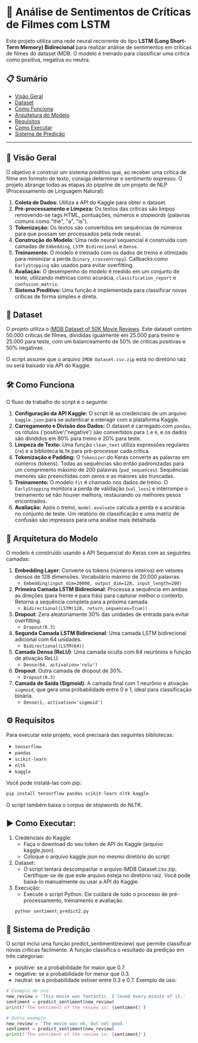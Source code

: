 # 🎥 Análise de Sentimentos de Críticas de Filmes com LSTM

Este projeto utiliza uma rede neural recorrente do tipo **LSTM (Long Short-Term Memory) Bidirecional** para realizar análise de sentimentos em críticas de filmes do dataset IMDB. O modelo é treinado para classificar uma crítica como positiva, negativa ou neutra.

## 📋 Sumário

- [Visão Geral](#-visão-geral)
- [Dataset](#-dataset)
- [Como Funciona](#-como-funciona)
- [Arquitetura do Modelo](#-arquitetura-do-modelo)
- [Requisitos](#-requisitos)
- [Como Executar](#-como-executar)
- [Sistema de Predição](#-sistema-de-predição)

---

## 🚀 Visão Geral

O objetivo é construir um sistema preditivo que, ao receber uma crítica de filme em formato de texto, consiga determinar o sentimento expresso. O projeto abrange todas as etapas do pipeline de um projeto de NLP (Processamento de Linguagem Natural):

1.  **Coleta de Dados:** Utiliza a API do Kaggle para obter o dataset.
2.  **Pré-processamento e Limpeza:** Os textos das críticas são limpos removendo-se tags HTML, pontuações, números e *stopwords* (palavras comuns como "the", "a", "is").
3.  **Tokenização:** Os textos são convertidos em sequências de números para que possam ser processados pela rede neural.
4.  **Construção do Modelo:** Uma rede neural sequencial é construída com camadas de `Embedding`, `LSTM Bidirecional` e `Dense`.
5.  **Treinamento:** O modelo é treinado com os dados de treino e otimizado para minimizar a perda (`binary_crossentropy`). Callbacks como `EarlyStopping` são usados para evitar overfitting.
6.  **Avaliação:** O desempenho do modelo é medido em um conjunto de teste, utilizando métricas como acurácia, `classification_report` e `confusion_matrix`.
7.  **Sistema Preditivo:** Uma função é implementada para classificar novas críticas de forma simples e direta.

## 💾 Dataset

O projeto utiliza o [IMDB Dataset of 50K Movie Reviews](https://www.kaggle.com/datasets/lakshmi25npathi/imdb-dataset-of-50k-movie-reviews). Este dataset contém 50.000 críticas de filmes, divididas igualmente em 25.000 para treino e 25.000 para teste, com um balanceamento de 50% de críticas positivas e 50% negativas.

O script assume que o arquivo `IMDB Dataset.csv.zip` está no diretório raiz ou será baixado via API do Kaggle.

## 🛠️ Como Funciona

O fluxo de trabalho do script é o seguinte:

1.  **Configuração da API Kaggle:** O script lê as credenciais de um arquivo `kaggle.json` para se autenticar e interagir com a plataforma Kaggle.
2.  **Carregamento e Divisão dos Dados:** O dataset é carregado com `pandas`, os rótulos ('positive'/'negative') são convertidos para `1` e `0`, e os dados são divididos em 80% para treino e 20% para teste.
3.  **Limpeza de Texto:** Uma função `clean_text` utiliza expressões regulares (`re`) e a biblioteca `NLTK` para pré-processar cada crítica.
4.  **Tokenização e Padding:** O `Tokenizer` do Keras converte as palavras em números (tokens). Todas as sequências são então padronizadas para um comprimento máximo de 200 palavras (`pad_sequences`). Sequências menores são preenchidas com zeros e as maiores são truncadas.
5.  **Treinamento:** O modelo `fit` é chamado nos dados de treino. O `EarlyStopping` monitora a perda de validação (`val_loss`) e interrompe o treinamento se não houver melhora, restaurando os melhores pesos encontrados.
6.  **Avaliação:** Após o treino, `model.evaluate` calcula a perda e a acurácia no conjunto de teste. Um relatório de classificação e uma matriz de confusão são impressos para uma análise mais detalhada.

## 🧠 Arquitetura do Modelo

O modelo é construído usando a API Sequencial do Keras com as seguintes camadas:

1.  **Embedding Layer**: Converte os tokens (números inteiros) em vetores densos de 128 dimensões. Vocabulário máximo de 20.000 palavras.
    - `Embedding(input_dim=20000, output_dim=128, input_length=200)`
2.  **Primeira Camada LSTM Bidirecional**: Processa a sequência em ambas as direções (para frente e para trás) para capturar melhor o contexto. Retorna a sequência completa para a próxima camada.
    - `Bidirectional(LSTM(128, return_sequences=True))`
3.  **Dropout**: Zera aleatoriamente 30% das unidades de entrada para evitar overfitting.
    - `Dropout(0.3)`
4.  **Segunda Camada LSTM Bidirecional**: Uma camada LSTM bidirecional adicional com 64 unidades.
    - `Bidirectional(LSTM(64))`
5.  **Camada Densa (ReLU)**: Uma camada oculta com 64 neurônios e função de ativação ReLU.
    - `Dense(64, activation='relu')`
6.  **Dropout**: Outra camada de dropout de 30%.
    - `Dropout(0.3)`
7.  **Camada de Saída (Sigmoid)**: A camada final com 1 neurônio e ativação `sigmoid`, que gera uma probabilidade entre 0 e 1, ideal para classificação binária.
    - `Dense(1, activation='sigmoid')`

## ⚙️ Requisitos

Para executar este projeto, você precisará das seguintes bibliotecas:

-   `tensorflow`
-   `pandas`
-   `scikit-learn`
-   `nltk`
-   `kaggle`

Você pode instalá-las com pip:
```bash
pip install tensorflow pandas scikit-learn nltk kaggle
```
O script também baixa o corpus de stopwords do NLTK.

## ▶️ Como Executar:
1. Credenciais do Kaggle:
   - Faça o download do seu token de API do Kaggle (arquivo kaggle.json).
   - Coloque o arquivo kaggle.json no mesmo diretório do script.
2. Dataset:
   - O script tentará descompactar o arquivo IMDB Dataset.csv.zip. Certifique-se de que este arquivo esteja no diretório raiz. Você pode baixá-lo manualmente ou usar a API do Kaggle.
3. Execução:
   - Execute o script Python. Ele cuidará de todo o processo de pré-processamento, treinamento e avaliação.
   ```bash
   python sentiment_predict2.py
   ```

## 🎯 Sistema de Predição
O script inclui uma função predict_sentiment(review) que permite classificar novas críticas facilmente. A função classifica o resultado da predição em três categorias:
   - positive: se a probabilidade for maior que 0.7.
   - negative: se a probabilidade for menor que 0.3.
   - neutral: se a probabilidade estiver entre 0.3 e 0.7.
Exemplo de uso:
```python
# Exemplo de uso
new_review = 'This movie was fantastic. I loved every minute of it.'
sentiment = predict_sentiment(new_review)
print(f'The sentiment of the review is: {sentiment}')

# Outro exemplo
new_review = 'The movie was ok, but not good.'
sentiment = predict_sentiment(new_review)
print(f'The sentiment of the review is: {sentiment}')
```
